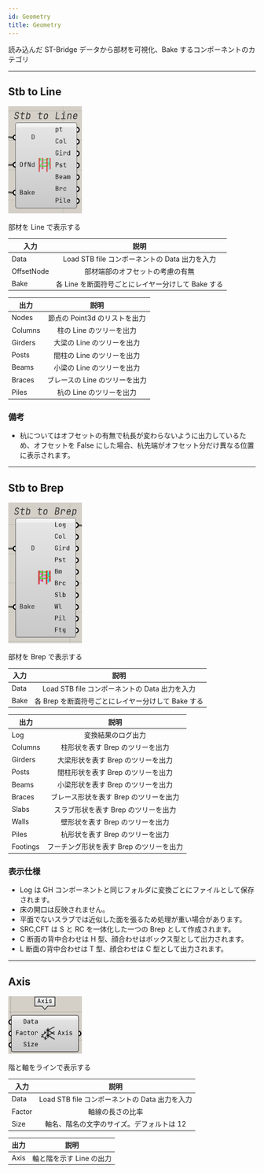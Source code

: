 ```yaml
---
id: Geometry
title: Geometry
---
```


読み込んだ ST-Bridge データから部材を可視化、Bake するコンポーネントのカテゴリ

---

## Stb to Line

![](../../images/Component/StbToLine.png)

部材を Line で表示する

| 入力       |                        説明                        |
| ---------- | :------------------------------------------------: |
| Data       |   Load STB file コンポーネントの Data 出力を入力   |
| OffsetNode |          部材端部のオフセットの考慮の有無          |
| Bake       | 各 Line を断面符号ごとにレイヤー分けして Bake する |

| 出力    |              説明              |
| ------- | :----------------------------: |
| Nodes   | 節点の Point3d のリストを出力  |
| Columns |    柱の Line のツリーを出力    |
| Girders |   大梁の Line のツリーを出力   |
| Posts   |   間柱の Line のツリーを出力   |
| Beams   |   小梁の Line のツリーを出力   |
| Braces  | ブレースの Line のツリーを出力 |
| Piles   |    杭の Line のツリーを出力    |

### 備考

- 杭についてはオフセットの有無で杭長が変わらないように出力しているため、オフセットを False にした場合、杭先端がオフセット分だけ異なる位置に表示されます。

---

## Stb to Brep

![](../../images/Component/StbToBrep.png)

部材を Brep で表示する

| 入力 |                        説明                        |
| ---- | :------------------------------------------------: |
| Data |   Load STB file コンポーネントの Data 出力を入力   |
| Bake | 各 Brep を断面符号ごとにレイヤー分けして Bake する |

| 出力     |                   説明                   |
| -------- | :--------------------------------------: |
| Log      |            変換結果のログ出力            |
| Columns  |     柱形状を表す Brep のツリーを出力     |
| Girders  |    大梁形状を表す Brep のツリーを出力    |
| Posts    |    間柱形状を表す Brep のツリーを出力    |
| Beams    |    小梁形状を表す Brep のツリーを出力    |
| Braces   |  ブレース形状を表す Brep のツリーを出力  |
| Slabs    |   スラブ形状を表す Brep のツリーを出力   |
| Walls    |     壁形状を表す Brep のツリーを出力     |
| Piles    |     杭形状を表す Brep のツリーを出力     |
| Footings | フーチング形状を表す Brep のツリーを出力 |

### 表示仕様

- Log は GH コンポーネントと同じフォルダに変換ごとにファイルとして保存されます。
- 床の開口は反映されません。
- 平面でないスラブでは近似した面を張るため処理が重い場合があります。
- SRC,CFT は S と RC を一体化した一つの Brep として作成されます。
- C 断面の背中合わせは H 型、顔合わせはボックス型として出力されます。
- L 断面の背中合わせは T 型、顔合わせは C 型として出力されます。

---

## Axis

![](../../images/Component/Axis.png)

階と軸をラインで表示する

| 入力   |                      説明                      |
| ------ | :--------------------------------------------: |
| Data   | Load STB file コンポーネントの Data 出力を入力 |
| Factor |                軸線の長さの比率                |
| Size   |   軸名、階名の文字のサイズ。デフォルトは 12    |

| 出力 |           説明           |
| ---- | :----------------------: |
| Axis | 軸と階を示す Line の出力 |
